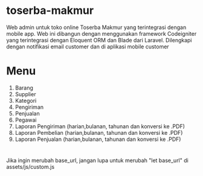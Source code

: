 # toserba-makmur
Web admin untuk toko online Toserba Makmur yang terintegrasi dengan mobile app. Web ini dibangun dengan menggunakan framework Codeigniter yang terintegrasi dengan Eloquent ORM dan Blade dari Laravel. Dilengkapi dengan notifikasi email customer dan di aplikasi mobile customer

# Menu
1.  Barang
2.  Supplier
3.  Kategori
4.  Pengiriman
5.  Penjualan
6.  Pegawai
7.  Laporan Pengiriman (harian,bulanan, tahunan dan konversi ke .PDF)
8.  Laporan Pembelian (harian,bulanan, tahunan dan konversi ke .PDF)
9.  Laporan Penjualan (harian,bulanan, tahunan dan konversi ke .PDF)
#

Jika ingin merubah base_url, jangan lupa untuk merubah "let base_url" di assets/js/custom.js
